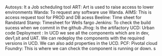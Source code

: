Autosys: It a Job scheduling tool 
ART: Art is used to raise access to lower environments
Wanda: To request any software use Wanda.
AIMS: This is access request tool for PROD and DB acess
Beeline: Time sheet for Randstard
Stamp: Timesheet for Wells fargo
Jenkins: To check the build sucess when we commit in the github
Jfrog: Is the artifactory
UCD: Urban code Deployment : In UCD we see all the components which are in dev, dev1,sit and UAT. We can redeploy the components with the required versions in UCD. We can also add properties in the UCD.
PCF: Pivotal cloud Foundry: This is where we can check the component is running or down. 
s
